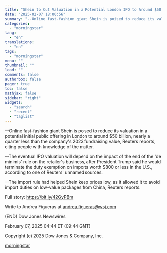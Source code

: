 ```yaml
---
title: "Shein to Cut Valuation in a Potential London IPO to Around $50 Billion, Reuters Says, Citing Sources"
date: "2025-02-07 18:00:56"
summary: "--Online fast-fashion giant Shein is poised to reduce its valuation in a potential initial public offering in London to around $50 billion, nearly a quarter less than the company's 2023 fundraising value, Reuters reports, citing people with knowledge of the matter. --The eventual IPO valuation will depend on the impact..."
categories:
  - "morningstar"
lang:
  - "en"
translations:
  - "en"
tags:
  - "morningstar"
menu: ""
thumbnail: ""
lead: ""
comments: false
authorbox: false
pager: true
toc: false
mathjax: false
sidebar: "right"
widgets:
  - "search"
  - "recent"
  - "taglist"
---
```


--Online fast-fashion giant Shein is poised to reduce its valuation in a potential initial public offering in London to around $50 billion, nearly a quarter less than the company's 2023 fundraising value, Reuters reports, citing people with knowledge of the matter.

--The eventual IPO valuation will depend on the impact of the end of the 'de minimis' rule on the retailer's business, after President Trump said he would terminate the duty exemption on imports worth $800 or less in the U.S., according to one of Reuters' unnamed sources.

--The import rule had helped Shein keep prices low, as it allowed it to avoid import duties on low-value packages from China, Reuters reports.

Full story: https://bit.ly/42GyPBm

Write to Andrea Figueras at andrea.figueras@wsj.com

(END) Dow Jones Newswires

February 07, 2025 04:44 ET (09:44 GMT)

Copyright (c) 2025 Dow Jones & Company, Inc.

[morningstar](https://www.morningstar.com/news/dow-jones/202502073801/shein-to-cut-valuation-in-a-potential-london-ipo-to-around-50-billion-reuters-says-citing-sources)
